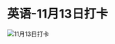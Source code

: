 # 英语-11月13日打卡

![11月13日打卡](https://cdn.jsdelivr.net/gh/ylsislove/image-home/test/20201113234845.jpg)